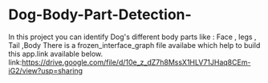 # Dog-Body-Part-Detection-
In this project you can identify Dog's different body parts like : Face , legs , Tail ,Body
There is a frozen_interface_graph file availabe which help to build this app.link available below.
link:https://drive.google.com/file/d/10e_z_dZ7h8MssX1HLV71JHaq8CEm-iG2/view?usp=sharing

